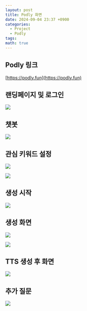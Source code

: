```yaml
---
layout: post
title: Podly 화면
date: 2024-09-04 23:37 +0900
categories:
  - Project
  - Podly
tags: 
math: true
---
```

## Podly 링크

[https://podly.fun](https://podly.fun)
## 랜딩페이지 및 로그인
![](https://i.imgur.com/h7LYcCu.png)

## 챗봇
![](https://i.imgur.com/bKDPWi3.png)

## 관심 키워드 설정
![](https://i.imgur.com/hedMwqL.png)

![](https://i.imgur.com/M32oH8M.png)

## 생성 시작
![](https://i.imgur.com/FKBdkKe.png)

## 생성 화면
![](https://i.imgur.com/TUofiDC.png)

![](https://i.imgur.com/S2IWfGQ.png)

## TTS 생성 후 화면

![](https://i.imgur.com/IHxe448.png)
## 추가 질문
![](https://i.imgur.com/hM9p047.png)

